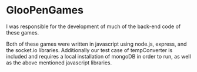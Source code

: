 # GlooPenGames
I was responsible for the development of much of the back-end code of these games.

Both of these games were written in javascript using node.js, express, and the socket.io libraries.
Additionally our test case of tempConverter is included and requires a local installation of mongoDB in order to run, as well as the above mentioned javascript libraries.
